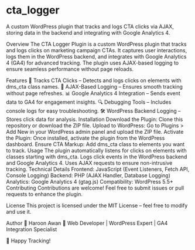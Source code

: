 # cta_logger
A custom WordPress plugin that tracks and logs CTA clicks via AJAX, storing data in the backend and integrating with Google Analytics 4.

Overview
The CTA Logger Plugin is a custom WordPress plugin that tracks and logs clicks on marketing campaign CTAs. It captures user interactions, logs them in the WordPress backend, and integrates with Google Analytics 4 (GA4) for advanced tracking. The plugin uses AJAX-based logging to ensure seamless performance without page reloads.

Features
📌 Tracks CTA Clicks – Detects and logs clicks on elements with dms_cta class names.
🚀 AJAX-Based Logging – Ensures smooth tracking without page refreshes.
📊 Google Analytics 4 Integration – Sends event data to GA4 for engagement insights.
🔍 Debugging Tools – Includes console logs for easy troubleshooting.
🛠 WordPress Backend Logging – Stores click data for analysis.
Installation
Download the Plugin: Clone this repository or download the ZIP file.
Upload to WordPress: Go to Plugins > Add New in your WordPress admin panel and upload the ZIP file.
Activate the Plugin: Once installed, activate the plugin from the WordPress dashboard.
Ensure CTA Markup: Add dms_cta class to elements you want to track.
Usage
The plugin automatically listens for clicks on elements with classes starting with dms_cta.
Logs click events in the WordPress backend and Google Analytics 4.
Uses AJAX requests to ensure non-intrusive tracking.
Technical Details
Frontend: JavaScript (Event Listeners, Fetch API, Console Logging)
Backend: PHP (AJAX Handler, Database Logging)
Analytics: Google Analytics 4 (gtag.js)
Compatibility: WordPress 5.5+
Contributing
Contributions are welcome! Feel free to submit issues or pull requests to enhance the plugin.

License
This project is licensed under the MIT License – feel free to modify and use it.

Author
👤 Haroon Awan
💼 Web Developer | WordPress Expert | GA4 Integration Specialist

🚀 Happy Tracking!
